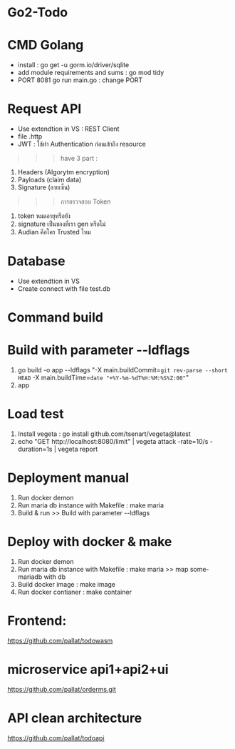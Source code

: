 # Go2-Todo

# CMD Golang
- install : go get -u gorm.io/driver/sqlite
- add module requirements and sums : go mod tidy
- PORT 8081 go run main.go : change PORT


# Request API
- Use extendtion in VS : REST Client
- file .http
- JWT : ใช้ทำ Authentication ก่อนเข้าถึง resource
>>> have 3 part : 
1. Headers (Algorytm encryption) 
2. Payloads (claim data) 
3. Signature (ลายเซ็น)
>>> การตรวจสอบ Token
1. token หมดอายุหรือยัง
2. signature เป็นของที่เรา gen หรือไม่
3. Audian คือใคร Trusted ไหม

# Database
- Use extendtion in VS
- Create connect with file test.db


# Command  build
# Build with parameter --ldflags
1. go build -o app --ldflags "-X main.buildCommit=`git rev-parse --short HEAD` -X main.buildTime=`date "+%Y-%m-%dT%H:%M:%S%Z:00"`"
2. app


# Load test
1. Install vegeta : go install github.com/tsenart/vegeta@latest
2. echo "GET http://localhost:8080/limit" | vegeta attack -rate=10/s -duration=1s | vegeta report

# Deployment manual
1. Run docker demon
2. Run maria db instance with Makefile : make maria
3. Build & run >> Build with parameter --ldflags

# Deploy with docker & make
1. Run docker demon
2. Run maria db instance with Makefile : make maria >> map some-mariadb with db
3. Build docker image : make image
4. Run docker contianer : make container


# Frontend:
https://github.com/pallat/todowasm

# microservice api1+api2+ui
https://github.com/pallat/orderms.git

# API clean architecture
https://github.com/pallat/todoapi

